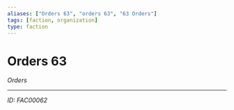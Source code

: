 ```yaml
---
aliases: ["Orders 63", "orders 63", "63 Orders"]
tags: [faction, organization]
type: faction
---
```


# Orders 63

*Orders*

---
*ID: FAC00062*